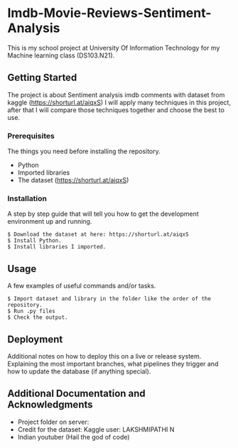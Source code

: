 # Imdb-Movie-Reviews-Sentiment-Analysis

This is my school project at University Of Information Technology for my Machine learning class (DS103.N21).

## Getting Started

The project is about Sentiment analysis imdb comments with dataset from kaggle (https://shorturl.at/aiqxS)
I will apply many techniques in this project, after that I will compare those techniques together and choose the best to  use.
### Prerequisites

The things you need before installing the repository.

* Python
* Imported libraries
* The dataset (https://shorturl.at/aiqxS)

### Installation

A step by step guide that will tell you how to get the development environment up and running.

```
$ Download the dataset at here: https://shorturl.at/aiqxS
$ Install Python.
$ Install libraries I imported.
```

## Usage

A few examples of useful commands and/or tasks.

```
$ Import dataset and library in the folder like the order of the repository.
$ Run .py files
$ Check the output.
```

## Deployment

Additional notes on how to deploy this on a live or release system. Explaining the most important branches, what pipelines they trigger and how to update the database (if anything special).

## Additional Documentation and Acknowledgments

* Project folder on server:
* Credit for the dataset: Kaggle user: LAKSHMIPATHI N 
* Indian youtuber (Hail the god of code)
